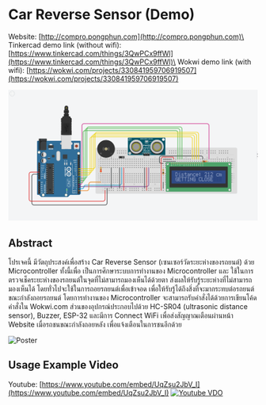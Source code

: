 # Car Reverse Sensor (Demo)

Website: [http://compro.pongphun.com](http://compro.pongphun.com)\
Tinkercad demo link (without wifi): [https://www.tinkercad.com/things/3QwPCx9ffWl](https://www.tinkercad.com/things/3QwPCx9ffWl)\
Wokwi demo link (with wifi): [https://wokwi.com/projects/330841959706919507](https://wokwi.com/projects/330841959706919507)

![Demo car reverse sensor](/images/demo.png "car reverse sensor")

## Abstract
โปรเจคนี้ มีวัตถุประสงค์เพื่อสร้าง Car Reverse Sensor (เซนเซอร์วัดระยะห่างของรถยนต์) ด้วย Microcontroller ทั้งนี้เพื่อ
เป็นการศึกษาระบบการทำงานของ Microcontroller และ ใช้ในการตรวจเช็คระยะห่างของรถยนต์ในจุดที่ไม่สามารถมองเห็นได้ด้วยตา ส่งผลให้รับรู้ระยะห่างที่ไม่สามารถมองเห็นได้ โดยทั่วไปจะใช้ในการถอยรถยนต์เพื่อเข้าจอด เพื่อให้รับรู้ได้ถึงสิ่งที่จะมากระทบต่อรถยนต์ ขณะกำลังถอยรถยนต์
โดยการทำงานของ Microcontroller จะสามารถรับคำสั่งได้ด้วยการเขียนโค้ดคำสั่งใน Wokwi.com ส่วนของอุปกรณ์ประกอบไปด้วย HC-SR04 (ultrasonic distance sensor), Buzzer, ESP-32 และมีการ Connect WiFi เพื่อส่งสัญญาณเตือนผ่านหน้า Website เมื่อรถชนขณะกำลังถอยหลัง เพื่อแจ้งเตือนในการชนอีกด้วย

![Poster](/Poster/ComPro-Project.jpg "Poster")

## Usage Example Video
Youtube: [https://www.youtube.com/embed/UqZsu2JbV_I](https://www.youtube.com/embed/UqZsu2JbV_I)
[![Youtube VDO](https://cdn.discordapp.com/attachments/880736678954811413/974280048871878676/unknown.png "car reverse sensor")](https://www.youtube.com/embed/UqZsu2JbV_I)
